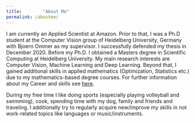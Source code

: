 ```yaml
---
title:        "About Me"
permalink: /aboutme/
---
```

I am currently an Applied Scientist at Amazon. Prior to that, I was a Ph.D student at the Computer Vision group of Heidelberg University, Germany with Bjoern Ommer as my supervisor. I successfully defended my thesis in December 2020. Before my Ph.D. I obtained a Masters degree in Scientific Computing at Heidelberg University. My main research interests are Computer Vision, Machine Learning and Deep Learning. Beyond that, I gained additional skills in applied mathematics  (Optimization, Statistics etc.) due to my mathematics-based degree courses. For further information about my Career and skills see <a href="{{ site.baseurl }}/career">here</a>.

During my free time I like doing sports (especially playing volleyball and swimming), cook, spending time with my dog, family and friends and traveling. I additionally try to regularly acquire new/improve my skills in not work-related topics like languages or music/instruments.

